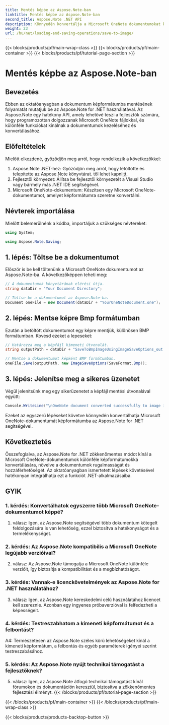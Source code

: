 ```yaml
---
title: Mentés képbe az Aspose.Note-ban
linktitle: Mentés képbe az Aspose.Note-ban
second_title: Aspose.Note .NET API
description: Könnyedén konvertálja a Microsoft OneNote dokumentumokat képformátumba BMP-ben az Aspose.Note for .NET segítségével. Zökkenőmentes integráció, egyszerű lépések és robusztus funkcionalitás.
weight: 23
url: /hu/net/loading-and-saving-operations/save-to-image/
---
```


{{< blocks/products/pf/main-wrap-class >}}
{{< blocks/products/pf/main-container >}}
{{< blocks/products/pf/tutorial-page-section >}}

# Mentés képbe az Aspose.Note-ban

## Bevezetés

Ebben az oktatóanyagban a dokumentum képformátumba mentésének folyamatát mutatjuk be az Aspose.Note for .NET használatával. Az Aspose.Note egy hatékony API, amely lehetővé teszi a fejlesztők számára, hogy programozottan dolgozzanak Microsoft OneNote fájlokkal, és különféle funkciókat kínálnak a dokumentumok kezeléséhez és konvertálásához.

## Előfeltételek

Mielőtt elkezdené, győződjön meg arról, hogy rendelkezik a következőkkel:

1.  Aspose.Note .NET-hez: Győződjön meg arról, hogy letöltötte és telepítette az Aspose.Note könyvtárat. től lehet kapni[itt](https://releases.aspose.com/note/net/).
2. Fejlesztői környezet: Állítsa be fejlesztői környezetét a Visual Studio vagy bármely más .NET IDE segítségével.
3. Microsoft OneNote-dokumentum: Készítsen egy Microsoft OneNote-dokumentumot, amelyet képformátumra szeretne konvertálni.

## Névterek importálása

Mielőtt belemerülnénk a kódba, importáljuk a szükséges névtereket:

```csharp
using System;

using Aspose.Note.Saving;
```

## 1. lépés: Töltse be a dokumentumot

Először is be kell töltenünk a Microsoft OneNote dokumentumot az Aspose.Note-ba. A következőképpen teheti meg:

```csharp
// A dokumentumok könyvtárának elérési útja.
string dataDir = "Your Document Directory";

// Töltse be a dokumentumot az Aspose.Note-ba.
Document oneFile = new Document(dataDir + "YourOneNoteDocument.one");
```

## 2. lépés: Mentse képre Bmp formátumban

Ezután a betöltött dokumentumot egy képre mentjük, különösen BMP formátumban. Kovesd ezeket a lepeseket:

```csharp
// Határozza meg a képfájl kimeneti útvonalát.
string outputPath = dataDir + "SaveToBmpImageUsingImageSaveOptions_out.bmp";

// Mentse a dokumentumot képként BMP formátumban.
oneFile.Save(outputPath, new ImageSaveOptions(SaveFormat.Bmp));
```

## 3. lépés: Jelenítse meg a sikeres üzenetet

Végül jelenítsünk meg egy sikerüzenetet a képfájl mentési útvonalával együtt:

```csharp
Console.WriteLine("\nOneNote document converted successfully to image in BMP format.\nFile saved at " + outputPath);
```

Ezeket az egyszerű lépéseket követve könnyedén konvertálhatja Microsoft OneNote-dokumentumát képformátumba az Aspose.Note for .NET segítségével.

## Következtetés

Összefoglalva, az Aspose.Note for .NET zökkenőmentes módot kínál a Microsoft OneNote-dokumentumok különféle képformátumokká konvertálására, növelve a dokumentumok rugalmasságát és hozzáférhetőségét. Az oktatóanyagban ismertetett lépések követésével hatékonyan integrálhatja ezt a funkciót .NET-alkalmazásaiba.

## GYIK

### 1. kérdés: Konvertálhatok egyszerre több Microsoft OneNote-dokumentumot képpé?

1. válasz: Igen, az Aspose.Note segítségével több dokumentum kötegelt feldolgozására is van lehetőség, ezzel biztosítva a hatékonyságot és a termelékenységet.

### 2. kérdés: Az Aspose.Note kompatibilis a Microsoft OneNote legújabb verzióival?

2. válasz: Az Aspose.Note támogatja a Microsoft OneNote különféle verzióit, így biztosítja a kompatibilitást és a megbízhatóságot.

### 3. kérdés: Vannak-e licenckövetelmények az Aspose.Note for .NET használatához?

3. válasz: Igen, az Aspose.Note kereskedelmi célú használatához licencet kell szereznie. Azonban egy ingyenes próbaverzióval is felfedezheti a képességeit.

### 4. kérdés: Testreszabhatom a kimeneti képformátumot és a felbontást?

A4: Természetesen az Aspose.Note széles körű lehetőségeket kínál a kimeneti képformátum, a felbontás és egyéb paraméterek igényei szerint testreszabásához.

### 5. kérdés: Az Aspose.Note nyújt technikai támogatást a fejlesztőknek?

5. válasz: Igen, az Aspose.Note átfogó technikai támogatást kínál fórumokon és dokumentáción keresztül, biztosítva a zökkenőmentes fejlesztési élményt.
{{< /blocks/products/pf/tutorial-page-section >}}

{{< /blocks/products/pf/main-container >}}
{{< /blocks/products/pf/main-wrap-class >}}

{{< blocks/products/products-backtop-button >}}
